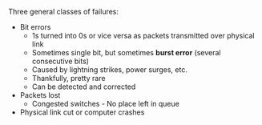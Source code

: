 Three general classes of failures:
- Bit errors
	- 1s turned into 0s or vice versa as packets transmitted over physical link
	- Sometimes single bit, but sometimes **burst error** (several consecutive bits)
	- Caused by lightning strikes, power surges, etc.
	- Thankfully, pretty rare
	- Can be detected and corrected
- Packets lost
	- Congested switches - No place left in queue
- Physical link cut or computer crashes

